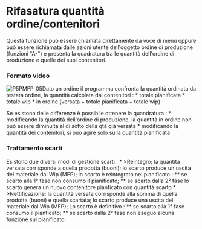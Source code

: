 # Rifasatura quantità ordine/contenitori
Questa funzione può essere chiamata direttamente da voce di menù oppure può essere richiamata dalle azioni utente dell'oggetto ordine di produzione (funzioni "A-") e presenta la quadratura tra le quantità dell'ordine di produzione e quelle dei suoi contenitori.
### Formato video
![P5PMFP_05](http://doc.smeup.com/immagini/MBDOC_OGG-P_P5MFP10/P5PMFP_05.png)Dato un ordine il programma confronta la quantità ordinata da testata ordine, la quantità calcolata dai contenitori : 
 \* totale pianificata
 \* totale wip
 \* in ordine (versata + totale pianificata + totale wip)

Se esistono delle differenze è possibile ottenere la quandratura : 
 \* modificando la quantità dell'ordine di produzione, la quantità in ordine non può essere diminuita al di sotto della qtà già versata
 \* modificando la quantità dei contenitori, si può agire solo sulla quantità pianificata

### Trattamento scarti
Esistono due diversi modi di gestione scarti : 
 \* >Reintegro; la quantità versata corrisponde a quella prodotta (buoni); lo scarto produce un'uscita del materiale dal Wip (MFP); lo scarto è reintegrato nel pianificato : 
 \*\* se scarto alla 1° fase non consumo il pianificato;
 \*\* se scarto dalla 2° fase lo scarto genera un nuovo contenitore pianficato con quantità scarto
 \* >Nettificazione; la quantità versata corrisponde alla somma di quella prodotta (buoni) e quella scartata; lo scarto produce una uscita del materiale dal Wip (MFP); Lo scarto è definitivo : 
 \*\* se scarto alla 1° fase consumo il pianficato;
 \*\* se scarto dalla 2° fase non eseguo alcuna funzione sul pianificato.
